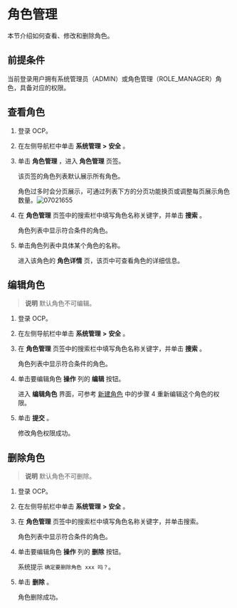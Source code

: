 # 角色管理

本节介绍如何查看、修改和删除角色。

## 前提条件

当前登录用户拥有系统管理员（ADMIN）或角色管理（ROLE_MANAGER）角色，具备对应的权限。

## 查看角色

1. 登录 OCP。

2. 在左侧导航栏中单击 **系统管理** **\>** **安全** 。

3. 单击 **角色管理** ，进入 **角色管理** 页签。

   该页签的角色列表默认展示所有角色。

   角色过多时会分页展示，可通过列表下方的分页功能换页或调整每页展示角色数量。![07021655](https://help-static-aliyun-doc.aliyuncs.com/assets/img/zh-CN/3415845261/p291087.png)

4. 在 **角色管理** 页签中的搜索栏中填写角色名称关键字，并单击 **搜索** 。

   角色列表中显示符合条件的角色。

5. 单击角色列表中具体某个角色的名称。

   进入该角色的 **角色详情** 页，该页中可查看角色的详细信息。

## 编辑角色

>**说明**
默认角色不可编辑。

1. 登录 OCP。

2. 在左侧导航栏中单击 **系统管理** **\>** **安全** 。

3. 在 **角色管理** 页签中的搜索栏中填写角色名称关键字，并单击 **搜索** 。

   角色列表中显示符合条件的角色。

4. 单击要编辑角色 **操作** 列的 **编辑** 按钮。

   进入 **编辑角色** 界面，可参考 [新建角色](10.using-system-management/2.create-role.md) 中的步骤 4 重新编辑这个角色的权限。

5. 单击 **提交** 。

   修改角色权限成功。

## 删除角色

>**说明**
默认角色不可删除。

1. 登录 OCP。

2. 在左侧导航栏中单击 **系统管理** **\>** **安全** 。

3. 在 **角色管理** 页签中的搜索栏中填写角色名称关键字，并单击搜索。

   角色列表中显示符合条件的角色。

4. 单击要编辑角色 **操作** 列的 **删除** 按钮。

   系统提示 `确定要删除角色 xxx 吗？`。

5. 单击 **删除** 。

   角色删除成功。
